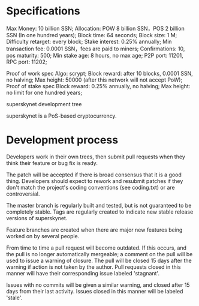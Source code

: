 
Specifications
===========================
Max Money: 10 billion SSN;
Allocation: POW 8 billion SSN，POS 2 billion SSN (In one hundred years);
Block time: 64 seconds;
Block size: 1 M;
Difficulty retarget: every block;
Stake interest: 0.25% annually;
Min transaction fee: 0.0001 SSN，fees are paid to miners;
Confirmations: 10, pos maturity: 500;
Min stake age: 8 hours, no max age;
P2P port: 11201, RPC port: 11202;

Proof of work spec
Algo: scrypt;
Block reward: after 10 blocks, 0.0001 SSN, no halving;
Max height: 50000 (after this network will not accept PoW);
Proof of stake spec
Block reward: 0.25% annually, no halving;
Max height: no limit for one hundred years;


superskynet development tree

superskynet is a PoS-based cryptocurrency.

Development process
===========================

Developers work in their own trees, then submit pull requests when
they think their feature or bug fix is ready.

The patch will be accepted if there is broad consensus that it is a
good thing.  Developers should expect to rework and resubmit patches
if they don't match the project's coding conventions (see coding.txt)
or are controversial.

The master branch is regularly built and tested, but is not guaranteed
to be completely stable. Tags are regularly created to indicate new
stable release versions of superskynet.

Feature branches are created when there are major new features being
worked on by several people.

From time to time a pull request will become outdated. If this occurs, and
the pull is no longer automatically mergeable; a comment on the pull will
be used to issue a warning of closure. The pull will be closed 15 days
after the warning if action is not taken by the author. Pull requests closed
in this manner will have their corresponding issue labeled 'stagnant'.

Issues with no commits will be given a similar warning, and closed after
15 days from their last activity. Issues closed in this manner will be 
labeled 'stale'.
